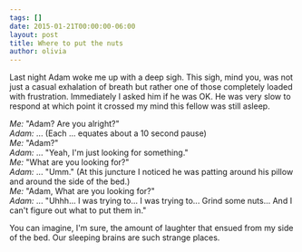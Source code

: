 ```yaml
---
tags: []
date: 2015-01-21T00:00:00-06:00
layout: post
title: Where to put the nuts
author: olivia
---
```


Last night Adam woke me up with a deep sigh. This sigh, mind you, was not just a casual exhalation of breath but rather one of those completely loaded with frustration. Immediately I asked him if he was OK. He was very slow to respond at which point it crossed my mind this fellow was still asleep.

_Me:_ "Adam? Are you alright?"<br/>
_Adam:_ ... (Each ... equates about a 10 second pause)<br/>
_Me:_ "Adam?"<br/>
_Adam:_ ... "Yeah, I'm just looking for something."<br/>
_Me:_ "What are you looking for?"<br/>
_Adam:_ ... "Umm." (At this juncture I noticed he was patting around his pillow and around the side of the bed.)<br/>
_Me:_ "Adam, What are you looking for?"<br/>
_Adam:_ ... "Uhhh... I was trying to... I was trying to... Grind some nuts... And I can't figure out what to put them in."

You can imagine, I'm sure, the amount of laughter that ensued from my side of the bed. Our sleeping brains are such strange places.
